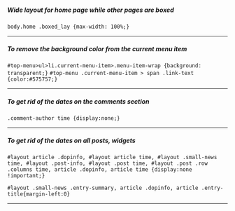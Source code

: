 ##### Wide layout for home page while other pages are boxed

`body.home .boxed_lay {max-width: 100%;}`

-----------------------------------------------------

##### To remove the background color from the current menu item

`#top-menu>ul>li.current-menu-item>.menu-item-wrap {background: transparent;}`
`#top-menu .current-menu-item > span .link-text {color:#575757;}`

----------------------------------------------

##### To get rid of the dates on the comments section

`.comment-author time {display:none;}`

------------------------------------

##### To get rid of the dates on all posts, widgets

`#layout article .dopinfo, #layout article time, #layout .small-news time, #layout .post-info, #layout .post time, #layout .post .row .columns time, article .dopinfo, article time {display:none !important;}`

`#layout .small-news .entry-summary, article .dopinfo, article .entry-title{margin-left:0}`

--------------------------------------------

